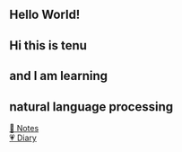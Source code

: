 <h2>Hello World!</h2>

<h2>Hi this is tenu</h2>
<h2>and I am learning</h2>
<h2>natural language processing</h2>

[📖 Notes](notes/notes-index.md)<br>
[💗 Diary](diary/diary-index.md)<br>
